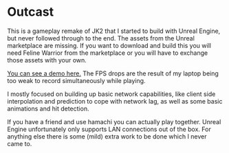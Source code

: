 # Outcast
This is a gameplay remake of JK2 that I started to build with Unreal Engine, but never followed through to the end. The assets from the Unreal marketplace are missing. If you want to download and build this you will need Feline Warrior from the marketplace or you will have to exchange those assets with your own.

[You can see a demo here.](https://www.youtube.com/watch?v=Eprx1IPxsDc) The FPS drops are the result of my laptop being too weak to record simultaneously while playing.

I mostly focused on building up basic network capabilities, like client side interpolation and prediction to cope with network lag, as well as some basic animations and hit detection.

If you have a friend and use hamachi you can actually play together. Unreal Engine unfortunately only supports LAN connections out of the box. For anything else there is some (mild) extra work to be done which I never came to.

